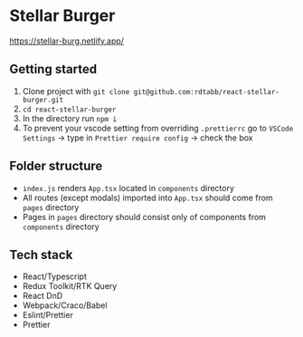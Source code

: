 # Stellar Burger
https://stellar-burg.netlify.app/

## Getting started
1. Clone project with `git clone git@github.com:rdtabb/react-stellar-burger.git`
2. `cd react-stellar-burger`
2. In the directory run `npm i`
3. To prevent your vscode setting from overriding `.prettierrc` go to `VSCode Settings` -> type in `Prettier require config` -> check the box

## Folder structure
 - `index.js` renders `App.tsx` located in `components` directory
 - All routes (except modals) imported into `App.tsx` should come from `pages` directory
 - Pages in `pages` directory should consist only of components from `components` directory

## Tech stack
-   React/Typescript
-   Redux Toolkit/RTK Query
-   React DnD
-   Webpack/Craco/Babel
-   Eslint/Prettier
-   Prettier
